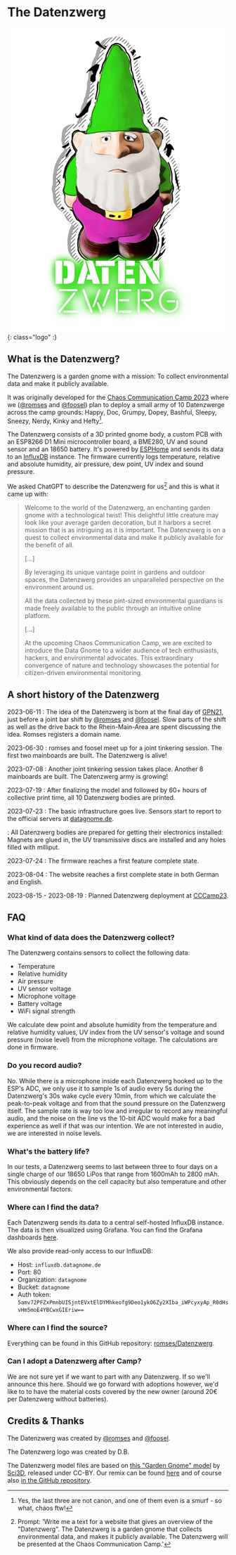 # The Datenzwerg

![Datenzwerg logo](assets/images/logo.png){: class="logo" :}

<!--
!!! tip "Datenzwerg @ CCCamp23"

    You are at CCCamp and came across one of the Datenzwerge? Awesome! Here's some quick links for you:

    - [What is the Datenzwerg?](#what-is-the-datenzwerg)
    - [FAQ](#faq)
    - [Fancy dashboards at grafana.datagnome.de](https://grafana.datagnome.de)

    You can reach us on **DECT 3962 (DZOC)**

    And if you are wondering where each Datenzwerg is located, here's a quick overview. Clicking on the name will take you to the respective dashboard, clicking on the location to the respective map grid:

    | Datenzwerg | Location | Status |
    | ---------- | -------- | ------ |
    | [Bashful](https://grafana.datagnome.de/d/f17a6449-84ed-4733-b982-21c0d480c42a/overview?orgId=1&refresh=15m&var-zwerg=Bashful&theme=dark) | [TBD](https://map.events.ccc.de/camp/2023/map/#16/53.03136/13.30688) | not deployed |
    | [Doc](https://grafana.datagnome.de/d/f17a6449-84ed-4733-b982-21c0d480c42a/overview?orgId=1&refresh=15m&var-zwerg=Doc&theme=dark) | [TBD](https://map.events.ccc.de/camp/2023/map/#16/53.03136/13.30688) | not deployed |
    | [Dopey](https://grafana.datagnome.de/d/f17a6449-84ed-4733-b982-21c0d480c42a/overview?orgId=1&refresh=15m&var-zwerg=Dopey&theme=dark) | [TBD](https://map.events.ccc.de/camp/2023/map/#16/53.03136/13.30688) | not deployed |
    | [Grumpy](https://grafana.datagnome.de/d/f17a6449-84ed-4733-b982-21c0d480c42a/overview?orgId=1&refresh=15m&var-zwerg=Grumpy&theme=dark) | [TBD](https://map.events.ccc.de/camp/2023/map/#16/53.03136/13.30688) | not deployed |
    | [Happy](https://grafana.datagnome.de/d/f17a6449-84ed-4733-b982-21c0d480c42a/overview?orgId=1&refresh=15m&var-zwerg=Happy&theme=dark) | [TBD](https://map.events.ccc.de/camp/2023/map/#16/53.03136/13.30688) | not deployed |
    | [Hefty](https://grafana.datagnome.de/d/f17a6449-84ed-4733-b982-21c0d480c42a/overview?orgId=1&refresh=15m&var-zwerg=Hefty&theme=dark) | [TBD](https://map.events.ccc.de/camp/2023/map/#16/53.03136/13.30688) | not deployed |
    | [Kinky](https://grafana.datagnome.de/d/f17a6449-84ed-4733-b982-21c0d480c42a/overview?orgId=1&refresh=15m&var-zwerg=Kinky&theme=dark) | [TBD](https://map.events.ccc.de/camp/2023/map/#16/53.03136/13.30688) | not deployed |
    | [Nerdy](https://grafana.datagnome.de/d/f17a6449-84ed-4733-b982-21c0d480c42a/overview?orgId=1&refresh=15m&var-zwerg=Nerdy&theme=dark)  | [TBD](https://map.events.ccc.de/camp/2023/map/#16/53.03136/13.30688) | not deployed |
    | [Sleepy](https://grafana.datagnome.de/d/f17a6449-84ed-4733-b982-21c0d480c42a/overview?orgId=1&refresh=15m&var-zwerg=Sleepy&theme=dark) | [TBD](https://map.events.ccc.de/camp/2023/map/#16/53.03136/13.30688) | not deployed |
    | [Sneezy](https://grafana.datagnome.de/d/f17a6449-84ed-4733-b982-21c0d480c42a/overview?orgId=1&refresh=15m&var-zwerg=Sneezy&theme=dark) | [TBD](https://map.events.ccc.de/camp/2023/map/#16/53.03136/13.30688) | not deployed |
-->

## What is the Datenzwerg?

The Datenzwerg is a garden gnome with a mission: To collect environmental data and make it publicly available. 

It was originally developed for the [Chaos Communication Camp 2023](https://events.ccc.de/camp/2023/infos/) where we ([@romses](https://chaos.social/@romses) and [@foosel](https://chaos.social/@foosel)) plan to deploy a small army of 10 Datenzwerge across the camp grounds: Happy, Doc, Grumpy, Dopey, Bashful, Sleepy, Sneezy, Nerdy, Kinky and Hefty[^1].

The Datenzwerg consists of a 3D printed gnome body, a custom PCB with an ESP8266 D1 Mini microcontroller board, a BME280, UV and sound sensor and an 18650 battery. It's powered by [ESPHome](https://esphome.io/) and sends its data to an [InfluxDB](https://www.influxdata.com/) instance. The firmware currently logs temperature, relative and absolute humidity, air pressure, dew point, UV index and sound pressure.

We asked ChatGPT to describe the Datenzwerg for us[^2] and this is what it came up with:

> Welcome to the world of the Datenzwerg, an enchanting garden gnome with a technological twist! 
> This delightful little creature may look like your average garden decoration, 
> but it harbors a secret mission that is as intriguing as it is important. 
> The Datenzwerg is on a quest to collect environmental data and make it publicly available for the benefit of all.
> 
> [...]
> 
> By leveraging its unique vantage point in gardens and outdoor spaces, 
> the Datenzwerg provides an unparalleled perspective on the environment around us.
> 
> All the data collected by these pint-sized environmental guardians is made freely 
> available to the public through an intuitive online platform. 
> 
> [...]
> 
> At the upcoming Chaos Communication Camp, we are excited to introduce the Data Gnome to a 
> wider audience of tech enthusiasts, hackers, and environmental advocates. 
> This extraordinary convergence of nature and technology showcases the potential for 
> citizen-driven environmental monitoring. 

## A short history of the Datenzwerg

2023-06-11
: The idea of the Datenzwerg is born at the final day of  [GPN21](https://entropia.de/GPN21), just before a joint bar shift by [@romses](https://chaos.social/@romses) and [@foosel](https://chaos.social/@foosel). 
  Slow parts of the shift as well as the drive back to the Rhein-Main-Area are spent discussing the idea. Romses registers a domain name.

2023-06-30
: romses and foosel meet up for a joint tinkering session. The first two mainboards are built. The Datenzwerg is alive!

2023-07-08
: Another joint tinkering session takes place. Another 8 mainboards are built. The Datenzwerg army is growing!

2023-07-19
: After finalizing the model and followed by 60+ hours of collective print time, all 10 Datenzwerg bodies are printed.

2023-07-23
: The basic infrastructure goes live. Sensors start to report to the official servers at [datagnome.de](https://datagnome.de).

: All Datenzwerg bodies are prepared for getting their electronics installed: Magnets are glued in, the UV transmissive discs are installed and any holes filled with milliput.

2023-07-24
: The firmware reaches a first feature complete state.

2023-08-04
: The website reaches a first complete state in both German and English.

2023-08-15 - 2023-08-19
: Planned Datenzwerg deployment at [CCCamp23](https://events.ccc.de/camp/2023/infos/).

## FAQ

### What kind of data does the Datenzwerg collect?

The Datenzwerg contains sensors to collect the following data:

- Temperature
- Relative humidity
- Air pressure
- UV sensor voltage
- Microphone voltage
- Battery voltage
- WiFi signal strength

We calculate dew point and absolute humidity from the temperature and relative humidity values, UV index from the UV sensor's voltage and sound pressure (noise level) from the microphone voltage. The calculations are done in firmware.

### Do you record audio?

No. While there is a microphone inside each Datenzwerg hooked up to the ESP's ADC, we only use it to sample 1s of audio every 5s during the Datenzwerg's 30s wake cycle every 10min, from which we calculate the peak-to-peak voltage and from that the sound pressure on the Datenzwerg itself. The sample rate is way too low and irregular to record any meaningful audio, and the noise on the line vs the 10-bit ADC would make for a bad experience as well if that was our intention. We are not interested in audio, we are interested in noise levels.

### What's the battery life?

In our tests, a Datenzwerg seems to last between three to four days on a single charge of our 18650 LiPos that range from 1600mAh to 2800 mAh. This obviously depends on the cell capacity but also temperature and other environmental factors.

### Where can I find the data?

Each Datenzwerg sends its data to a central self-hosted InfluxDB instance. The data is then visualized using Grafana. You can find the Grafana dashboards [here](https://grafana.datagnome.de/).

We also provide read-only access to our InfluxDB:

  - Host: `influxdb.datagnome.de`
  - Port: 80
  - Organization: `datagnome`
  - Bucket: `datagnome`
  - Auth token: `5amv72PFZxPmnbUISjntEVxtElDYMhkeofg9Deo1ykO6Zy2XIba_iWPcyxyAp_R0dHsvHm5moE4YBCwxGIEriw==`

### Where can I find the source?

Everything can be found in this GitHub repository: [romses/Datenzwerg](https://github.com/romses/Datenzwerg).

### Can I adopt a Datenzwerg after Camp?

We are not sure yet if we want to part with any Datenzwerg. If so we'll announce this here. Should we go forward with adoptions however, we'd like to to have the material costs covered by the new owner (around 20€ per Datenzwerg without batteries).

## Credits & Thanks

The Datenzwerg was created by [@romses](https://chaos.social/@romses) and [@foosel](https://chaos.social/@foosel).

The Datenzwerg logo was created by D.B.

The Datenzwerg model files are based on [this "Garden Gnome" model](https://www.printables.com/model/260908-garden-gnome) by [Sci3D](https://www.printables.com/@Sci3D), released under CC-BY. Our remix can be found [here](https://www.printables.com/model/534875-datenzwerg-enclosure) and of course also [in the GitHub repository](https://github.com/romses/Datenzwerg/tree/main/models).


[^1]: Yes, the last three are not canon, and one of them even is a smurf - so what, chaos ftw!
[^2]: Prompt: 'Write me a text for a website that gives an overview of the "Datenzwerg". The Datenzwerg is a garden gnome that collects environmental data, and makes it publicly available. The Datenzwerg will be presented at the Chaos Communication Camp.'
